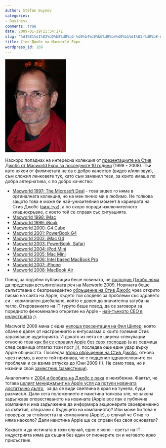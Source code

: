```yaml
---
author: Stefan Buynov
categories:
- Business
comments: true
date: 2009-01-19T21:54:17Z
slug: '%d1%81%d1%82%d0%b8%d0%b2-%d0%b4%d0%b6%d0%be%d0%b1%d1%81-%d0%b8-macworld-expo'
title: Стив Джобс на Macworld Expo
wordpress_id: 169
---
```


[![Steve Jobs is missing Macworld](/images/2009/01/steve_jobs_macworld-197x300.jpg)](/images/2009/01/steve_jobs_macworld.jpg)

Наскоро попаднах на интересна колекция от [презентациите на Стив Джобс от Macworld Expo за последните 10 години](http://www.thestandard.com/news/2009/01/01/steve-jobs-greatest-macworld-video-hits-1998-2008) (1998 - 2008). Тъй като някои от филмчетата не са с добро качество (видео и/или звук), съм сложил линковете тук, като съм заменил тези, за които имаше по добра алтернатива, с по добро качество:
	
  * [Macworld 1997: The Microsoft Deal](http://www.youtube.com/watch?v=WxOp5mBY9IY) - това видео го няма в оргиналната колекция, но на мен лично ми е любимо. Не толкова защото това е може би най-унизителния момент в кариерата на Стив Джобс ([виж тук](/2007/11/23/divide-et-impera/)), а по скоро поради изключителното хладнокръвие, с което той се справя със ситуацията.
  * [Macworld 1998: iMac](http://www.youtube.com/watch?v=0BHPtoTctDY)
  * [Macworld 1999: iBook](http://www.youtube.com/watch?v=cdpRSj7tLiY)
  * [Macworld 2000: G4 Cube](http://www.youtube.com/watch?v=nl2vkl1A6dc)
  * [Macworld 2001: PowerBook G4](http://www.youtube.com/watch?v=bNHkrnU77m0)
  * [Macworld 2002: iMac G4](http://www.youtube.com/watch?v=06ws6M2-S3w)
  * [Macworld 2003: PowerBook, Safari](http://www.youtube.com/watch?v=Xac6NWT7EKY)
  * [Macworld 2004: iPod Mini](http://www.youtube.com/watch?v=3dxwopXL3fs)
  * [Macworld 2005: Mac Mini](http://www.youtube.com/watch?v=GJpZGeihy0s)
  * [Macworld 2006: Intel based MacBook Pro](http://www.youtube.com/watch?v=I6JWqllbhXE)
  * [Macworld 2007: iPhone](http://www.youtube.com/watch?v=PZoPdBh8KUs)
  * [Macworld 2008: MacBook Air](http://www.youtube.com/watch?v=yOKGKsdY-VI)

Повод за подобни публикации беше новината, че [господин Джобс няма да представи встъпителната реч на Macworld 2009](http://apple.slashdot.org/article.pl?sid=08/12/17/0217254&tid=3). Новината беше съпътствана с безпрецедентно [обръщение на Стив Джобс](http://www.apple.com/pr/library/2009/01/05sjletter.html) чрез открито писмо на сайта на Apple, където той споделя за проблеми със здравето си - хормонален дисбаланс, който е довел до значителна загуба на тегло. Откровението на IT гуруто беше повод, да се заговори за поредното феноменално откритие на Apple - [най-тънкото CEO в индустрията](http://xkcd.com/527/) ;).

Macworld 2009 мина с една [нелоша презентация на Фил Шилер](http://www.youtube.com/watch?v=0Br1NVEX8TA), която обаче е далеч от настроението и ентусиазма с които големия Стив заразяваше аудиторията. И докато из нета се ширеха спекулации относно това [как би се справил Apple без своя господар](http://www.slate.com/id/2208025/) (а аз седмица след седмица отлагах този пост ;)), последва още един удар върху Apple общността. Последва [второ обръщение на Стив Джобс](http://www.apple.com/pr/library/2009/01/14advisory.html), отново чрез писмо, в което той признава, че е подценил здравословните си проблеми и си взима отпуска до Юни 2009 (!). Не само това, но и назначи свой [заместник (](http://hardware.silicon.com/desktops/0,39024645,39375725,00.htm)[заместници](http://hardware.silicon.com/desktops/0,39024645,39375725,00.htm)[)](http://hardware.silicon.com/desktops/0,39024645,39375725,00.htm).

Аналогията с [2004 и борбата на Джобс с рака](http://en.wikipedia.org/wiki/Steve_Jobs#Health_concerns) е неизбежна. Фактът, че тогава [целият мениджмънт на Apple успя да потули новината достатъчно дълго](http://arstechnica.com/journals/apple.ars/2008/03/06/steve-jobss-cancer-went-unannounced-for-nine-months),  за да се види светлина в края на тунела, буди размисъл. Дали сега положението е наистина толкова зле, че закона задължава оповестяването на новината (Apple все пак е публична компания и има задължение да информира акционерите своевременно за събития, свързани с бъдещето на компанията)? Или може би това е проверка за стойността на компанията (Apple), в случай че Стив го няма наоколо? Дали наистина Apple ще се справи без своя основател?

Каквато и да истината в този случай, едно е ясно - светът на IT индустрията няма да същия без един от пионерите си и неговото ярко присъствие.

